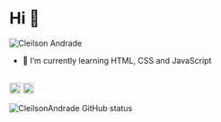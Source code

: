 # Hi :metal:

<p align="left"><img src="https://komarev.com/ghpvc/?username=cleilsonandrade&color=blue" alt="Cleilson Andrade"/></p>

- 🌱 I’m currently learning HTML, CSS and JavaScript
<br>

<span>
  <a href="https://www.linkedin.com/in/cleilson-andrade/" target="_blank" title="Perfil LinkedIn"><img src="https://cdn.jsdelivr.net/npm/simple-icons@3.0.1/icons/linkedin.svg" alt="cleilsonandrade" height="20" width="20" /></a>
  <a href="https://app.rocketseat.com.br/me/cleilson-andrade" target="_blank" title="Perfil Rocketseat"><img src="https://app.rocketseat.com.br/favicon.png" alt="cleilsonandrade" height="20" width="20" /></a>
</span>

<!--
**CleilsonAndrade/CleilsonAndrade** is a ✨ _special_ ✨ repository because its `README.md` (this file) appears on your GitHub profile.

Here are some ideas to get you started:

- 🔭 I’m currently working on ...
- 🌱 I’m currently learning ...
- 👯 I’m looking to collaborate on ...
- 🤔 I’m looking for help with ...
- 💬 Ask me about ...
- 📫 How to reach me: ...
- 😄 Pronouns: ...
- ⚡ Fun fact: ...
-->


![CleilsonAndrade GitHub status](https://github-readme-stats.vercel.app/api?username=cleilsonandrade&show_icons=true&theme=tokyonight)
